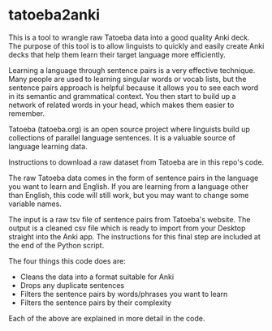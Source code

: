 # tatoeba2anki

This is a tool to wrangle raw Tatoeba data into a good quality Anki deck.
The purpose of this tool is to allow linguists to quickly and easily create Anki decks that help them learn their target language more efficiently. 

Learning a language through sentence pairs is a very effective technique. Many people are used to learning singular words or vocab lists, but the sentence pairs approach is helpful because it allows you to see each word in its semantic and grammatical context. You then start to build up a network of related words in your head, which makes them easier to remember.

Tatoeba (tatoeba.org) is an open source project where linguists build up collections of parallel language sentences. It is a valuable source of language learning data.

Instructions to download a raw dataset from Tatoeba are in this repo's code.

The raw Tatoeba data comes in the form of sentence pairs in the language you want to learn and English. 
If you are learning from a language other than English, this code will still work, but you may want to change some variable names.

The input is a raw tsv file of sentence pairs from Tatoeba's website.
The output is a cleaned csv file which is ready to import from your Desktop straight into the Anki app. The instructions for this final step are included at the end of the Python script.

The four things this code does are:

- Cleans the data into a format suitable for Anki
- Drops any duplicate sentences
- Filters the sentence pairs by words/phrases you want to learn
- Filters the sentence pairs by their complexity

Each of the above are explained in more detail in the code. 
